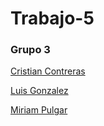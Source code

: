 # Trabajo-5

### Grupo 3

[Cristian Contreras](https://github.com/Hades-black/Trabajo-5.git)

[Luis Gonzalez](https://github.com/GROblivium/GrupalJS5.git)

[Miriam Pulgar](https://github.com/Mirimin90/Trabajo-5)
